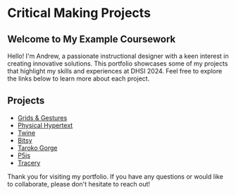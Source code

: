 # Critical Making Projects

## Welcome to My Example Coursework 

Hello! I'm Andrew, a passionate instructional designer with a keen interest in creating innovative solutions. This portfolio showcases some of my projects that highlight my skills and experiences at DHSI 2024. Feel free to explore the links below to learn more about each project.

## Projects

- [Grids & Gestures](./PXL_20240606_213909814.jpg)
- [Physical Hypertext](./PXL_20240604_173207951.jpg)
- [Twine](./Pomeroy%20Marker%20Project%20-%20DHSI%20Limited%20Subset.html)
- [Bitsy](./sample_game(1).html)
- [Taroko Gorge](./taroko-gorge%20copy.html)
- [P5js](./sketch2294218/index.html)
- [Tracery](./Tracery%20to%20HTML%20Template.html)

Thank you for visiting my portfolio. If you have any questions or would like to collaborate, please don't hesitate to reach out!